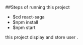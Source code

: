 ##Steps of running this project

- \$cd react-saga
- \$npm install
- \$npm start

this project display and store user .
